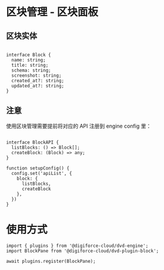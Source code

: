 # 区块管理 - 区块面板

## 区块实体

```

interface Block {
  name: string;
  title: string;
  schema: string;
  screenshot: string;
  created_at?: string;
  updated_at?: string;
}

```

## 注意

使用区块管理需要提前将对应的 API 注册到 engine config 里：

```

interface BlockAPI {
  listBlocks: () => Block[];
  createBlock: (Block) => any;
}

function setupConfig() {
  config.set('apiList', {
    block: {
      listBlocks,
      createBlock
    },
  })
}
```

# 使用方式

```
import { plugins } from '@digiforce-cloud/dvd-engine';
import BlockPane from '@digiforce-cloud/dvd-plugin-block';

await plugins.register(BlockPane);
```